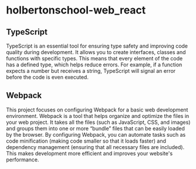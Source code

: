 # holbertonschool-web_react

## TypeScript

TypeScript is an essential tool for ensuring type safety and improving code quality during development. It allows you to create interfaces, classes and functions with specific types. This means that every element of the code has a defined type, which helps reduce errors. For example, if a function expects a number but receives a string, TypeScript will signal an error before the code is even executed.

## Webpack

This project focuses on configuring Webpack for a basic web development environment. Webpack is a tool that helps organize and optimize the files in your web project. It takes all the files (such as JavaScript, CSS, and images) and groups them into one or more “bundle” files that can be easily loaded by the browser. By configuring Webpack, you can automate tasks such as code minification (making code smaller so that it loads faster) and dependency management (ensuring that all necessary files are included). This makes development more efficient and improves your website's performance.
